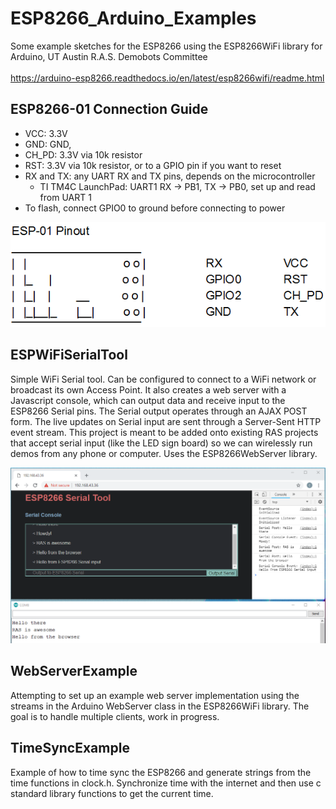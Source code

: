 # ESP8266_Arduino_Examples
Some example sketches for the ESP8266 using the ESP8266WiFi library for Arduino, UT Austin R.A.S. Demobots Committee<br>
<br>
https://arduino-esp8266.readthedocs.io/en/latest/esp8266wifi/readme.html<br>

## ESP8266-01 Connection Guide
 * VCC: 3.3V
 * GND: GND,
 * CH_PD: 3.3V via 10k resistor
 * RST: 3.3V via 10k resistor, or to a GPIO pin if you want to reset
 * RX and TX: any UART RX and TX pins, depends on the microcontroller
     * TI TM4C LaunchPad: UART1 RX -> PB1, TX -> PB0, set up and read from UART 1
 * To flash, connect GPIO0 to ground before connecting to power

![ESPWiFiSerialTool Image](img/esp01_pinout.PNG)

## ESPWiFiSerialTool
Simple WiFi Serial tool. Can be configured to connect to a WiFi network or broadcast its own Access Point. It also creates a web server with a Javascript console, which can output data and receive input to the ESP8266 Serial pins. The Serial output operates through an AJAX POST form. The live updates on Serial input are sent through a Server-Sent HTTP event stream. This project is meant to be added onto existing RAS projects that accept serial input (like the LED sign board) so we can wirelessly run demos from any phone or computer. Uses the ESP8266WebServer library.

![ESPWiFiSerialTool Image](img/serialtool3.PNG)

## WebServerExample
Attempting to set up an example web server implementation using the streams in the Arduino WebServer class in the ESP8266WiFi library. The goal is to handle multiple clients, work in progress.

## TimeSyncExample
Example of how to time sync the ESP8266 and generate strings from the time functions in clock.h. Synchronize time with the internet and then use c standard library functions to get the current time.
